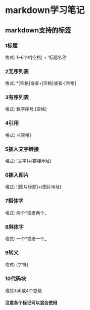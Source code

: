 # markdown学习笔记

## markdown支持的标签
### 1标题 
格式: 1~6个#[空格] + '标题名称'
### 2无序列表
格式: *[空格]或者+[空格]或者-[空格]
### 3有序列表
格式: 数字序号.[空格]
### 4引用
格式: >[空格]
### 5插入文字链接
格式: [文字]+(链接地址)
### 6插入图片
格式: ![图片标题]+(图片地址)
### 7粗体字
格式: 两个*或者两个_
### 8斜体字
格式: 一个*或者一个_
### 9转义
格式: [字符]
### 10代码块
 格式:tab或4个空格
####  注意各个标记可以混合使用
